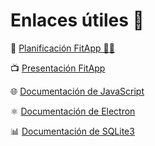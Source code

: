 # Enlaces útiles 🔗

📝 [Planificación FitApp 🥬🌽](https://docs.google.com/spreadsheets/d/1lGJI_FKGf3Nna1IO1h__MfsJslEw4f3LHuxa0PoUKKM/edit?usp=sharing)

📺 [Presentación FitApp](https://www.canva.com/design/DAGtksaSZpE/WCqWryp_xN8WwJmljEdiyA/view?utm_content=DAGtksaSZpE&utm_campaign=designshare&utm_medium=link2&utm_source=uniquelinks&utlId=h04e7081041)

🌐 [Documentación de JavaScript](https://developer.mozilla.org/en-US/docs/Web/JavaScript)

⚛️ [Documentación de Electron](https://www.electronjs.org/docs/latest/)

📊 [Documentación de SQLite3](https://sqlite.org/docs.html)
